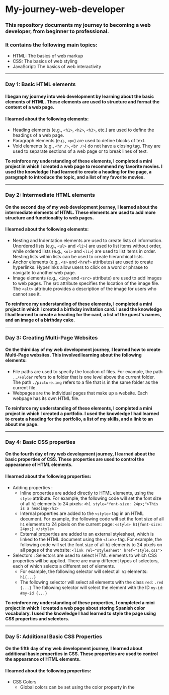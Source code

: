 # My-journey-web-developer

### This repository documents my journey to becoming a web developer, from beginner to professional. 

### It contains the following main topics:
* HTML: The basics of web markup
* CSS: The basics of web styling
* JavaScript: The basics of web interactivity
<hr /> 

### Day 1: Basic HTML elements
#### I began my journey into web development by learning about the basic elements of HTML. These elements are used to structure and format the content of a web page.
#### I learned about the following elements:
* Heading elements (e.g., `<h1>`, `<h2>`, `<h3>`, etc.) are used to define the headings of a web page.
* Paragraph elements (e.g., `<p>`) are used to define blocks of text.
* Void elements (e.g., `<hr />`, `<br />`) do not have a closing tag. They are used to separate sections of a web page or to break lines of text.

**To reinforce my understanding of these elements, I completed a mini project in which I created a web page to recommend my favorite movies. I used the knowledge I had learned to create a heading for the page, a paragraph to introduce the topic, and a list of my favorite movies.**
<hr />

### Day 2: Intermediate HTML elements
#### On the second day of my web development journey, I learned about the intermediate elements of HTML. These elements are used to add more structure and functionality to web pages.
#### I learned about the following elements:
* Nesting and Indentation elements are used to create lists of information. Unordered lists (e.g., `<ul>` and `<li>`) are used to list items without order, while ordered lists (e.g., `<ol>` and `<li>`) are used to list items in order. Nesting lists within lists can be used to create hierarchical lists.
* Anchor elements (e.g., `<a>` and `<href>` attributes) are used to create hyperlinks. Hyperlinks allow users to click on a word or phrase to navigate to another web page.
* Image elements (e.g., `<img>` and `<src>` attribute) are used to add images to web pages. The src attribute specifies the location of the image file. The `<alt>` attribute provides a description of the image for users who cannot see it.

**To reinforce my understanding of these elements, I completed a mini project in which I created a birthday invitation card. I used the knowledge I had learned to create a heading for the card, a list of the guest's names, and an image of a birthday cake.**
<hr />

### Day 3: Creating Multi-Page Websites
#### On the third day of my web development journey, I learned how to create Multi-Page websites. This involved learning about the following elements:
* File paths are used to specify the location of files. For example, the path `../Folder` refers to a folder that is one level above the current folder. The path `./picture.img` refers to a file that is in the same folder as the current file.
* Webpages are the individual pages that make up a website. Each webpage has its own HTML file.

**To reinforce my understanding of these elements, I completed a mini project in which I created a portfolio. I used the knowledge I had learned to create a heading for the portfolio, a list of my skills, and a link to an about me page.**
<hr />

### Day 4: Basic CSS properties
#### On the fourth day of my web development journey, I learned about the basic properties of CSS. These properties are used to control the appearance of HTML elements.
#### I learned about the following properties:
* Adding properties : 
  * Inline properties are added directly to HTML elements, using the `style` attribute. For example, the following code will set the font size of all `h1` elements to 24 pixels: `<h1 style="font-size: 24px;">This is a heading</h1>`
  * Internal properties are added to the `<style>` tag in an HTML document. For example, the following code will set the font size of all `h1` elements to 24 pixels on the current page: `<style> h1{font-size: 24px;} </style>` 
  * External properties are added to an external stylesheet, which is linked to the HTML document using the `<link>` tag. For example, the following code will set the font size of all `h1` elements to 24 pixels on all pages of the website: `<link rel="stylesheet" href="style.css">`
* Selectors : Selectors are used to select HTML elements to which CSS properties will be applied. There are many different types of selectors, each of which selects a different set of elements.
  * For example, the following selector will select all `h1` elements: `h1{...}`
  * The following selector will select all elements with the class `red`: `.red {...}` 
     The following selector will select the element with the ID `my-id`: `#my-id {...}` 
     
**To reinforce my understanding of these properties, I completed a mini project in which I created a web page about storing Spanish color vocabulary. I used the knowledge I had learned to style the page using CSS properties and selectors.**
<hr />

### Day 5: Additional Basic CSS Properties
#### On the fifth day of my web development journey, I learned about additional basic properties in CSS. These properties are used to control the appearance of HTML elements.
#### I learned about the following properties:
* CSS Colors
  * Global colors can be set using the color property in the <style> tag. For example, the following code will set the default color of all text on the page to red: `<style> color: red; </style>` 
  * **Local colors** can be set using the `color` property on an individual element. For example, the following code will set the color of the `h1` element to blue:`<h1 style="color: blue;"> This is a heading</h1>`
* Font Properties
  * Font size can be set using the font-size property. For example, the following code will set the font size of all text on the page to 24 pixels: `<style> font-size: 24px; </style>` </li>
  * **Font family** can be set using the `font-family` property. For example, the following code will set the font family of all text on the page to Times New Roman: <style> `font-family: Times New Roman </style>`
* CSS Box Model 
  * The box model is a way of describing the layout of an HTML element. The box model consists of four parts: the width, height, border, and padding.
  * The `width` and `height` properties set the size of the element's content area. 
  * The `border` property sets the width and style of the element's border.
  * The `padding` property sets the amount of space between the element's content area and its border. 
  * The `margin` property sets the amount of space between the element and its surrounding elements. 
  * The `<div>` element is a generic container element that can be used to group other elements together.
* Mini project on Beginner additional CSS
  * I used the knowledge I had learned to create a web page to display memes. I used the `<div>` element to group the meme images together, and I used the border property to add a `border` around the images. I also used the `font-size` and `font-family` properties to change the appearance of the text on the page.
<hr />

### Day 6: Intermediate CSS Properties
#### On the sixth day of my web development journey, I learned about intermediate properties in CSS. These properties are used to control the layout of HTML elements.
#### I learned about the following properties:
* Cascade
 * `Padding` can be used to add space inside a text box to prevent the text from being too close to the box. The amount of space added is specified in pixels, ems, or other units. 
 * `Margin` can be used to create a space around the outside of a box. The amount of space added is specified in pixels, ems, or other units. 
* Combining Selectors
 * Combining selectors allows you to select multiple elements or groups of elements with a single selector. For example, the selector `h1, h2` will select all `h1` and `h2` elements.
 * Adjacent selectors are used to select elements that are adjacent to each other. For example, the selector `.box > p` will select all `p` elements that are immediately inside a `.box` element.
 * Child selectors are used to select elements that are children of a particular element. For example, the selector `.box li` will select all `li` elements that are children of a `.box` element.
 * Descendant selectors are used to select elements that are descendants of a particular element. For example, the selector `li.done` will select all `li` elements that have the class `"done"`. 
 * Combining selectors can be used to create complex selectors that select specific groups of elements. 
* Positioning
 * Positioning allows you to control the position of an element on the page. There are four types of positioning:
 * `Static` is the default positioning type. Elements with static positioning are positioned according to the normal flow of the page. 
 * `Relative` positioning allows you to move an element relative to its original position.
 * `Absolute` positioning allows you to move an element to any position on the page. 
 * `Fixed` positioning allows you to move an element to a fixed position on the page, regardless of the scroll position of the page. 
* Mini project on Intermediate CSS
 * I used the knowledge I had learned to create a web page to store national flags. I used the `<div>` element to group the flag images together, and I used the `position` property to position the images. I also used the `padding` and `margin` properties to control the spacing around the images. 
<hr />

### Day 7: Advanced CSS Properties
#### On the seventh day of my web development journey, I learned about advanced properties in CSS. These properties are used to create more complex and sophisticated layouts.
#### I learned about the following properties:
* Display
 * `Inline` and `inline-block` have similar behavior in that they will cause two elements to appear on the same line. `Inline` will display as a single line of text, while `inline-block` will display as a box with its own width and height. 
 * `Block` will display as a box, one per line, in row order. 
 * `None` will disable the display of an element.
* Float
 * `Float-right` will float an element to the right of its containing element. 
 * `Float-left` will float an element to the left of its containing element.. 
 * `'clear: both'` will clear all floats in the containing element. 
* Responsiveness
 * `Responsiveness` is a technique that allows a web page to adapt to different screen sizes and resolutions. 
 * `Media` queries are used to specify how a web page should be displayed at different screen sizes. 
 * `Flexbox` is a layout system that allows elements to be flexibly arranged in a single dimension. 
 * `Grid` is a layout system that allows elements to be flexibly arranged in two dimensions. 
 * `Bootstrap` is a CSS framework that provides a set of pre-defined styles and components that can be used to create responsive web pages. 
* Media Query
 * `@media` is used to call media queries. </li>
 * `min-width` specifies the minimum width of the screen at which the media query should be applied.ill work. 
 * `max-width` specifies the maximum width of the screen at which the media query should be applied. 
 * `Both min-width and max-width` can be used together to specify a range of screen sizes at which the media query should be applied.
* Mini project on Advanced CSS
 * I used the knowledge I had learned to create a blog page with articles that display on both computer and phone screens. 
<hr />

### Day 8: Flexbox in CSS
#### On the eighth day of my web development journey, I learned about flexbox in CSS. Flexbox is a layout system that allows elements to be flexibly arranged in a single dimension. This makes it a powerful tool for creating responsive web pages.
* Displays Flexbox
 * Flexbox is a display mode that can be used to make elements behave like a single, flexible container.
 * To use flexbox, you need to set the `display` property of the container element to `flex` or `inline-flex.`
* Flex Direction
 * The flex direction property specifies the direction in which flex items are laid out. 
 * The default flex direction is `row`, which means that flex items are laid out from left to right. 
 * To lay out flex items vertically, you can set the flex direction to `column`. 
* Mini project on Flexbox
 * I used the knowledge I had learned to create a web page about pricing. 
 *The page uses flexbox to arrange the pricing information in a responsive way. 
<hr />

### Day 9: Grid in CSS
#### On the ninth day of my web development journey, I learned about grid in CSS. Grid is a layout system that allows elements to be flexibly arranged in two dimensions. This makes it a powerful tool for creating complex and sophisticated layouts.
#### &middot; Display Grid
#### <ul> <li> Grid is a display mode that can be used to make elements behave like a single, flexible container. </li>
#### <li> To use grid, you need to set the `display` property of the container element to `grid`. </li> </ul>
#### &middot; Grid Sizing
#### <ul> <li> The grid sizing properties specify the size of the grid columns and rows. </li>
#### <li> The `grid-template-columns` property specifies the width of the grid columns. </li>
#### <li> The `grid-template-rows` property specifies the height of the grid rows. </li>
#### <li> You can also use the `grid-column-gap` and `grid-row-gap` properties to specify the gap between columns and rows. </li> </ul>
#### &middot; Grid Placement
#### <ul> <li> The grid placement properties specify the position of elements within the grid. </li>
#### <li> The `grid-column` property specifies the column in which an element is placed. </li>
#### <li> The `grid-row` property specifies the row in which an element is placed. </li>
#### <li> You can also use the `grid-area` property to specify the area in which an element is placed. </li> </ul>
#### &middot; Mini project on Grid
#### <ul> <li> I used the knowledge I had learned to create a web page about the work of Piet Mondrian. </li>
#### <li> The page uses grid to arrange the paintings in a visually appealing way. </li> </ul>
<hr />

### Day 10: Bootstrap in CSS
#### On the tenth day of my web development journey, I learned about Bootstrap in CSS. Bootstrap is a CSS framework that provides a set of pre-defined styles and components that can be used to create responsive web pages.
####  &middot; Bootstrap Intro
#### <ul> <li> Bootstrap is a powerful tool that can help you to create beautiful and responsive web pages quickly and easily. </li>
#### <li> Bootstrap containers are a great way to create a responsive layout. You can use the `container-sm` class to create a container that will display correctly on small screens. </li>
#### <li> Bootstrap can be used with grid and flexbox to create even more complex layouts. </li> </ul>
#### &middot; Bootstrap Components
#### <ul> <li> Bootstrap components are a great way to add functionality and style to your web pages. </li>
#### <li> Some of the most common Bootstrap components include nav bars, features, and buttons. </li>
#### <li> Bootstrap provides a variety of templates that you can use to get started with creating a Bootstrap web page. </li> </ul>
#### &middot; Mini project on Bootstrap
#### <ul> <li> I used the knowledge I had learned to create a web page to promote the Tin Dog app. </li>
#### <li> The page uses Bootstrap components to create a visually appealing and responsive layout. </li> </ul>
<hr />

### Day 11: Basic JavaScript Concepts
#### On the eleventh day of my web development journey, I learned about the basic concepts of JavaScript. JavaScript is a programming language that is used to add interactivity to web pages.
#### <ul> <li> Variables 
##### <li> Variables are used to store data in JavaScript. </li>
##### <li> To declare a variable in JavaScript, you use the `var` keyword. </li>
##### <li> For example, the following code declares two variables, `a` and `b`: `var a = "3";` `var b = "8";` </li>
##### <li>You can assign the value of one variable to another variable using the `=` operator. </li>
##### <li> For example, the following code assigns the value of `a` to `b`: `var a = "3";` `var b = a;` </li> </li> </ul>
#### <ul> <li> Strings
##### <li> Strings are used to represent text in JavaScript. </li>
##### <li> You can create a string by enclosing text in double quotes (`"`). </li>
##### <li> For example, the following code creates a string called `name`: `var name = "John Doe";` </li>
##### <li> You can use the .slice() method to extract a substring from a string. </li>
##### <li> For example, the following code extracts the first three characters from the string name: `var name = "John Doe";` `var firstThreeCharacters = name.slice(0, 3);` </li>
##### <li> You can use the .length property to get the length of a string. </li>
##### <li> For example, the following code gets the length of the string name: `var name = "John Doe";` `var lengthOfName = name.length;` </li> </li> </ul>
#### <ul> <li> Basic Arithmetic
##### <li> You can use mathematical operators to perform arithmetic operations in JavaScript. </li>
##### <li> For example, the following code adds two numbers together: `var a = 1;` `var b = 2;` `var sum = a + b;` </li>
##### <li> You can also use mathematical operators to perform subtraction, multiplication, and division. </li> </li> </ul>
#### <ul> <li> Functions
##### <li> Functions are a way to group code together so that it can be reused. </li>
##### <li>To create a function in JavaScript, you use the `function` keyword. </li>
##### <li>For example, the following code creates a function called `myFunction()`: `function myFunction() { // Code goes here }` </li>
##### <li>You can call a function by using its name. </li>
##### <li>For example, the following code calls the function `myFunction()`: `myFunction();` </li>
##### <li> Challenges: The following challenges were completed to practice the concepts learned:
##### <li> Challenge 1: Write a function that calculates the number of days a person will live based on the average human lifespan of 90 years. </li>
##### <li> Challenge 2: Write a function that calculates the body mass index (BMI) of a person. </li> </li> </li> </ul>
<hr />

### Day 12: Intermediate JavaScript Concepts
#### On the twelfth day of my web development journey, I learned about the intermediate concepts of JavaScript. JavaScript is a programming language that is used to add interactivity to web pages.
#### <ul> <li> Random
##### <li> Random is a function that can be used to generate a random number. </li>
##### <li> The `Math.random()` function returns a number between 0 and 1. [Image of The `Math.random()` function] </li>
##### <li> You can use the `Math.random()` function to generate random numbers for a variety of purposes, such as generating a random number for a game or creating a random password. </li> </li> </ul>
#### <ul> <li> If-Else
##### <li> If-else statements are used to execute code based on a condition. </li>
##### <li> The syntax for an if-else statement is as follows: `if (condition) { // Code to be executed if the condition is true}  else { // Code to be executed if the condition is false}` </li> </li> </ul>
#### <ul> <li> Arrays
##### <li> Arrays are used to store a collection of data. </li>
##### <li> The syntax for creating an array is as follows: `var array = [1, 2, 3, 4, 5];` </li>
##### <li> You can access the elements of an array by using their index. The index starts at 0. </li> </li> </ul>
####  <ul> <li> While Loop
##### <li> While loops are used to execute code repeatedly until a condition is met. </li>
##### <li> The syntax for a while loop is as follows: `while (condition) { // Code to be executed repeatedly}` </li> </li> </ul>
#### <ul> <li> For Loop
##### <li> For loops are used to execute code repeatedly for a specific number of times. </li>
##### <li> The syntax for a for loop is as follows: `for (var i = 0; i < 10; i++) {// Code to be executed repeatedly}` </li> </li> </ul>
#### <ul> <li> Challenges : The following challenges were completed to practice the concepts learned:
##### <li> Challenge 1: Write a program that uses the `Math.random()` function to generate a random number between 1 and 100. </li>
##### <li> Challenge 2: Write a program that uses an if-else statement to determine if a number is even or odd. </li>
##### <li> Challenge 3: Write a program that uses an array to store the names of your friends. Then, use a while loop to print the names of your friends one at a time. </li>
##### <li> Challenge 4: Write a program that uses a while loop to print the numbers from 1 to 100. </li>
##### <li> Challenge 5: Write a program that uses a for loop to calculate the Fibonacci sequence. </li> </li> </ul>
<hr />

### Day 13: Document Object Model (DOM) in JavaScript
#### On the thirteenth day of my web development journey, I learned about the Document Object Model (DOM) in JavaScript. The DOM is a programming interface that allows JavaScript to interact with HTML and CSS elements.
#### <ul> <li> Adding JavaScript
##### <li> JavaScript can be added to HTML using the `<script>` tag. The `<script>` tag should be placed at the bottom of the `<body>` tag. </li>
##### <li> JavaScript code is executed in a hierarchical order. If the order of execution is incorrect, errors may occur. </li> </li> </ul>
#### <ul> <li> Document Object Model (DOM)
##### <li> The DOM can be used to access and manipulate HTML and CSS elements. </li>
##### <li> To access an HTML element, you can use the `document.querySelector()` method. </li>
##### <li> To change the content of an HTML element, you can use the `.innerHTML` property. </li> </li> </ul>
#### <ul> <li> Selecting HTML elements
##### <li> To select all HTML elements with a particular class or ID, you can use the `document.querySelectorAll()` method. </li>
##### <li> To select a single HTML element, you can use the `document.querySelector()` method. </li> </li> </ul>
####  <ul> <li> Manipulating and changing styles
##### <li> change the style of an HTML element without changing the CSS, you can use the `.style` property. </li>
##### <li> For example, to change the font size of an element, you would use the following code: `document.querySelector("element").style.fontSize = "16px";` </li> </li> </ul>
#### <ul> <li> The Separation of Concerns
##### <li> To avoid having to modify HTML code to add or remove CSS classes, you can use the `.classList` property. </li>
##### <li> For example, to add a CSS class to an element, you would use the following code: `document.querySelector("element").classList.add("my-class");` </li> </li> </ul>
#### <ul> <li> Text manipulating and text content property
##### <li> To make text in HTML italic, you can use the `<em>` tag. </li>
##### <li> For example, to make the text "This is italic" italic, you would use the following code: `<p>This is italic <em>This is italic</em></p>` </li> </li> </ul>
#### <ul> <li> Manipulating HTML element attributes
##### <li> To change the href attribute of an HTML anchor element, you can use the `.setAttribute()` method. </li>
##### <li> For example, to change the href attribute of an element with the ID "my-link" to "https://www.example.com", you would use the following code: `document.querySelector("#my-link").setAttribute("href", "https://www.example.com");` </li> </li> </ul>
<hr />

### Day 14: Dice Game Project
#### On the fourteenth day of my web development journey, I used the knowledge I had learned from the basic, intermediate, and DOM JavaScript topics to create a dice game project.
#### The game is a simple dice game that uses the Math.random() function to generate random numbers for the dice rolls. The player rolls the dice by refreshing the HTML file. The player with the higher number wins the round. If the dice rolls are tied, the game is a draw.
##### <ul> <li> The project uses the following JavaScript concepts: 
##### <li> Basic JavaScript concepts: variables, strings, arithmetic operators, functions, and if-else statements. </li>
##### <li> Intermediate JavaScript concepts: arrays and loops. </li>
##### <li> DOM concepts: accessing HTML elements, manipulating HTML elements, and changing HTML element styles. </li> </li> </ul>
<hr />

### Day 15: Advanced Document Object Model (DOM) in JavaScript
#### On the fifteenth day of my web development journey, I learned about the advanced Document Object Model (DOM) in JavaScript.
#### <ul> <li> Passing Functions
##### <li> Functions can be passed as arguments to other functions. </li>
##### <li> For example, the following code defines two functions, `add()` and `subtract()`, and a third function, `calculator()`, that uses `add()` and `subtract()`. </li> </li> </ul>
#### <ul> <li> Objects in JavaScript
##### <li> Objects can be used to store data in a single variable. </li>
##### <li> For example, the following code defines an object called `houseKeeper1` that stores three properties: `yearsOfExperience`, `name`, and `cleaningRepertoire`. </li>
##### <li> Objects can also be created using functions. </li>
##### <li> Objects can be cleared using the .clear() method. </li> </li> </ul>
#### <ul> <li> Mini Project on Advanced DOM
##### <li> I used the knowledge I had learned about advanced DOM to create a web page that plays drum sounds when a key is pressed on the keyboard. </li> </li> </ul>
<hr />

### Day 16: Capstone Portfolio Project
#### On the sixteenth day of my web development journey, I completed the Capstone Portfolio Project.
* The project required me to use all of the knowledge I had learned about HTML and CSS to create a portfolio website for myself.
<hr />

### Day 17: Introduction to jQuery
#### On the seventeenth day of my web development journey, I learned about jQuery, a JavaScript library that makes it easier to interact with HTML elements.
* Introduction to jQuery
  *jQuery uses the `<span class="math-inline">\` symbol to select HTML elements. (This is a more concise and efficient way to select elements than using the `document` object. **Selecting Elements** ) The `()` function is used to select elements by their selector.* 
  * Once an element has been selected, it can be manipulated using jQuery methods.
* Manipulating Styles
  * jQuery provides a number of methods for manipulating the styles of HTML elements.
  * For example, the following code adds the `red` class to the element with the id of my-element: `$("my-element").addClass("red");`
* Manipulating Text
  * jQuery provides a number of methods for manipulating the text of HTML elements.
  * For example, the following code changes the font size of the element with the `id` of `my-element` to 16px: `$("my-element").css("font-size", "16px");`
<hr />

### Day 18: Additional jQuery Concepts
#### On the eighteenth day of my web development journey, I learned about additional jQuery concepts.
* Manipulating Attributes
 * jQuery provides methods for manipulating the attributes of HTML elements.
 * For example, the following code changes the href attribute of the element with the id of `my-element` to `https://www.example.com`: `$("my-element").attr("href", "https://www.example.com");`
* Adding Event Listeners
 *jQuery provides methods for adding event listeners to HTML elements.
 *An event listener is a function that is called when a particular event occurs.
 *For example, the following code adds a click event listener to the element with the id of `my-element`: `$("my-element").on("click", function() { // Do something when the element is clicked. });`
* Adding and Removing Elements
 * jQuery provides methods for adding and removing HTML elements.
 * For example, the following code adds an element with the text "New element" before the element with the id of `my-element`: `$("my-element").before("<p>New element</p>");`
 * The following code removes the element with the id of `my-element`: `$("my-element").remove();`
* Animation
 * jQuery provides methods for animating HTML elements.
 * For example, the following code animates the element with the id of my-element to slide down: `$("my-element").slideDown();`
<hr />
